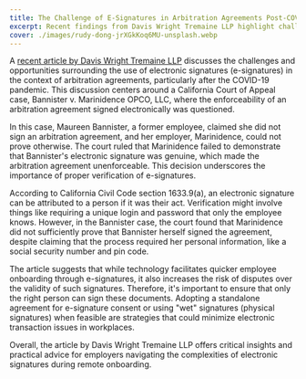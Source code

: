 ```yaml
---
title: The Challenge of E-Signatures in Arbitration Agreements Post-COVID
excerpt: Recent findings from Davis Wright Tremaine LLP highlight challenges and opportunities in using e-signatures for arbitration agreements.
cover: ./images/rudy-dong-jrXGkKoq6MU-unsplash.webp
---
```


A [recent article by Davis Wright Tremaine LLP](https://www.dwt.com/blogs/employment-labor-and-benefits/2021/06/e-signing-arbitration-agreements#page=1) discusses the challenges and opportunities surrounding the use of electronic signatures (e-signatures) in the context of arbitration agreements, particularly after the COVID-19 pandemic. This discussion centers around a California Court of Appeal case, Bannister v. Marinidence OPCO, LLC, where the enforceability of an arbitration agreement signed electronically was questioned.

In this case, Maureen Bannister, a former employee, claimed she did not sign an arbitration agreement, and her employer, Marinidence, could not prove otherwise. The court ruled that Marinidence failed to demonstrate that Bannister's electronic signature was genuine, which made the arbitration agreement unenforceable. This decision underscores the importance of proper verification of e-signatures.

According to California Civil Code section 1633.9(a), an electronic signature can be attributed to a person if it was their act. Verification might involve things like requiring a unique login and password that only the employee knows. However, in the Bannister case, the court found that Marinidence did not sufficiently prove that Bannister herself signed the agreement, despite claiming that the process required her personal information, like a social security number and pin code.

The article suggests that while technology facilitates quicker employee onboarding through e-signatures, it also increases the risk of disputes over the validity of such signatures. Therefore, it's important to ensure that only the right person can sign these documents. Adopting a standalone agreement for e-signature consent or using "wet" signatures (physical signatures) when feasible are strategies that could minimize electronic transaction issues in workplaces.

Overall, the article by Davis Wright Tremaine LLP offers critical insights and practical advice for employers navigating the complexities of electronic signatures during remote onboarding.

